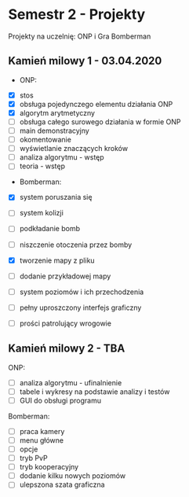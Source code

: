 # Semestr 2 - Projekty
Projekty na uczelnię: ONP i Gra Bomberman

## Kamień milowy 1 - 03.04.2020
- ONP:
- [x] stos
- [x] obsługa pojedynczego elementu działania ONP
- [x] algorytm arytmetyczny
- [ ] obsługa całego surowego działania w formie ONP
- [ ] main demonstracyjny
- [ ] okomentowanie
- [ ] wyświetlanie znaczących kroków
- [ ] analiza algorytmu - wstęp
- [ ] teoria - wstęp

- Bomberman:
- [x] system poruszania się
- [ ] system kolizji
- [ ] podkładanie bomb
- [ ] niszczenie otoczenia przez bomby
- [x] tworzenie mapy z pliku
- [ ] dodanie przykładowej mapy
- [ ] system poziomów i ich przechodzenia
- [ ] pełny uproszczony interfejs graficzny
- [ ] prości patrolujący wrogowie


## Kamień milowy 2 - TBA
ONP:
- [ ] analiza algorytmu - ufinalnienie
- [ ] tabele i wykresy na podstawie analizy i testów
- [ ] GUI do obsługi programu

Bomberman:
- [ ] praca kamery
- [ ] menu główne
- [ ] opcje
- [ ] tryb PvP
- [ ] tryb kooperacyjny
- [ ] dodanie kilku nowych poziomów
- [ ] ulepszona szata graficzna
